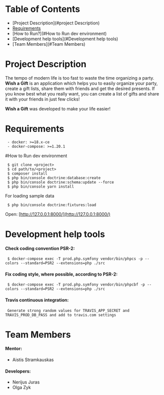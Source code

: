 # Table of Contents
- [Project Description](#project Description)
- [Requirements](#Requirements)
- [How to Run?](#How to Run dev environment)
- [Development help tools](#Development help tools)
- [Team Members](#Team Members)

# Project Description

The tempo of modern life is too fast to waste the time organizing a party.  **Wish a Gift**  is an application which helps you to easily  organize your party, create a gift lists, share them with friends and get the desired presents. If you know best what you really want, you can create a list of gifts and share it with your friends in just few clicks!

 **Wish a Gift**  was developed to make your life easier!

# Requirements
```
 - docker: >=18.x-ce
 - docker-compose: >=1.20.1
```

#How to Run dev environment
```
 $ git clone <project>
 $ cd path/to/<project>
 $ composer install 
 $ php bin/console doctrine:database:create
 $ php bin/console doctrine:schema:update --force
 $ php bin/console yarn install
```
  

For loading sample data
```
 $ php bin/console doctrine:fixtures:load
```
  
Open: [http://127.0.0.1:8000/](http://127.0.0.1:8000/)


# Development help tools

#### Check coding convention PSR-2:
```
 $ docker-compose exec -T prod.php.symfony vendor/bin/phpcs -p --colors --standard=PSR2 --extensions=php ./src
```

#### Fix coding style, where possible, according to PSR-2:
``` 
 $ docker-compose exec -T prod.php.symfony vendor/bin/phpcbf -p --colors --standard=PSR2 --extensions=php ./src
```


#### Travis continuous integration: 
``` 
 Generate strong random values for TRAVIS_APP_SECRET and TRAVIS_PROD_DB_PASS and add to travis.com settings
```


# Team Members
#### Mentor:
- Aistis Stramkauskas
#### Developers:
- Nerijus Juras
- Olga Zyk
